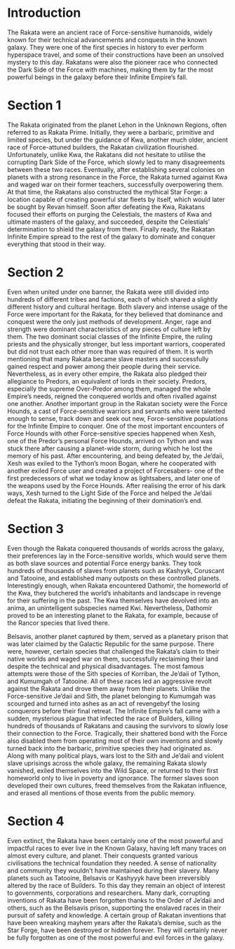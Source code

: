 # Introduction

The Rakata were an ancient race of Force-sensitive humanoids, widely known for their technical advancements and conquests in the known galaxy.
They were one of the first species in history to ever perform hyperspace travel, and some of their constructions have been an unsolved mystery to this day.
Rakatans were also the pioneer race who connected the Dark Side of the Force with machines, making them by far the most powerful beings in the galaxy before their Infinite Empire’s fall.

# Section 1

The Rakata originated from the planet Lehon in the Unknown Regions, often referred to as Rakata Prime.
Initially, they were a barbaric, primitive and limited species, but under the guidance of Kwa, another much older, ancient race of Force-attuned builders, the Rakatan civilization flourished.
Unfortunately, unlike Kwa, the Rakatans did not hesitate to utilise the corrupting Dark Side of the Force, which slowly led to many disagreements between these two races.
Eventually, after establishing several colonies on planets with a strong resonance in the Force, the Rakata turned against Kwa and waged war on their former teachers, successfully overpowering them.
At that time, the Rakatans also constructed the mythical Star Forge: a location capable of creating powerful star fleets by itself, which would later be sought by Revan himself.
Soon after defeating the Kwa, Rakatans focused their efforts on purging the Celestials, the masters of Kwa and ultimate masters of the galaxy, and succeeded, despite the Celestials’ determination to shield the galaxy from them.
Finally ready, the Rakatan Infinite Empire spread to the rest of the galaxy to dominate and conquer everything that stood in their way.

# Section 2

Even when united under one banner, the Rakata were still divided into hundreds of different tribes and factions, each of which shared a slightly different history and cultural heritage.
Both slavery and intense usage of the Force were important for the Rakata, for they believed that dominance and conquest were the only just methods of development.
Anger, rage and strength were dominant characteristics of any pieces of culture left by them.
The two dominant social classes of the Infinite Empire, the ruling priests and the physically stronger, but less important warriors, cooperated but did not trust each other more than was required of them.
It is worth mentioning that many Rakata became slave masters and successfully gained respect and power among their people during their service.
Nevertheless, as in every other empire, the Rakata also pledged their allegiance to Predors, an equivalent of lords in their society.
Predors, especially the supreme Over-Predor among them, managed the whole Empire’s needs, reigned the conquered worlds and often rivalled against one another.
Another important group in the Rakatan society were the Force Hounds, a cast of Force-sensitive warriors and servants who were talented enough to sense, track down and seek out new, Force-sensitive populations for the Infinite Empire to conquer.
One of the most important encounters of Force Hounds with other Force-sensitive species happened when Xesh, one of the Predor’s personal Force Hounds, arrived on Tython and was stuck there after causing a planet-wide storm, during which he lost the memory of his past.
After encountering, and being defeated by, the Je’daii, Xesh was exiled to the Tython’s moon Bogan, where he cooperated with another exiled Force user and created a project of Forcesabers- one of the first predecessors of what we today know as lightsabers, and later one of the weapons used by the Force Hounds.
After realising the error of his dark ways, Xesh turned to the Light Side of the Force and helped the Je’daii defeat the Rakata, initiating the beginning of their domination’s end.

# Section 3

Even though the Rakata conquered thousands of worlds across the galaxy, their preferences lay in the Force-sensitive worlds, which would serve them as both slave sources and potential Force energy banks.
They took hundreds of thousands of slaves from planets such as Kashyyk, Coruscant and Tatooine, and established many outposts on these controlled planets.
Interestingly enough, when Rakata encountered Dathomir, the homeworld of the Kwa, they butchered the world’s inhabitants and landscape in revenge for their suffering in the past.
The Kwa themselves have devolved into an anima, an unintelligent subspecies named Kwi.
Nevertheless, Dathomir proved to be an interesting planet to the Rakata, for example, because of the Rancor species that lived there.

Belsavis, another planet captured by them, served as a planetary prison that was later claimed by the Galactic Republic for the same purpose.
There were, however, certain species that challenged the Rakata’s claim to their native worlds and waged war on them, successfully reclaiming their land despite the technical and physical disadvantages.
The most famous attempts were those of the Sith species of Korriban, the Je’daii of Tython, and Kumumgah of Tatooine.
All of these races led an aggressive revolt against the Rakata and drove them away from their planets.
Unlike the Force-sensitive Je’daii and Sith, the planet belonging to Kumumgah was scourged and turned into ashes as an act of revengebyf the losing conquerors before their final retreat.
The Infinite Empire’s fall came with a sudden, mysterious plague that infected the race of Builders, killing hundreds of thousands of Rakatans and causing the survivors to slowly lose their connection to the Force.
Tragically, their shattered bond with the Force also disabled them from operating most of their own inventions and slowly turned back into the barbaric, primitive species they had originated as.
Along with many political plays, wars lost to the Sith and Je’daii and violent slave uprisings across the whole galaxy, the remaining Rakata slowly vanished, exiled themselves into the Wild Space, or returned to their first homeworld only to live in poverty and ignorance.
The former slaves soon developed their own cultures, freed themselves from the Rakatan influence, and erased all mentions of those events from the public memory.

# Section 4

Even extinct, the Rakata have been certainly one of the most powerful and impactful races to ever live in the Known Galaxy, having left many traces on almost every culture, and planet.
Their conquests granted various civilisations the technical foundation they needed.
A sense of nationality and community they wouldn’t have maintained during their slavery.
Many planets such as Tatooine, Belsavis or Kashyyyk have been irreversibly altered by the race of Builders.
To this day they remain an object of interest to governments, corporations and researchers.
Many dark, corrupting inventions of Rakata have been forgotten thanks to the Order of Je’daii and others, such as the Belsavis prison, supporting the enslaved races in their pursuit of safety and knowledge.
A certain group of Rakatan inventions that have been wreaking mayhem years after the Rakata’s demise, such as the Star Forge, have been destroyed or hidden forever.
They will certainly never be fully forgotten as one of the most powerful and evil forces in the galaxy.

